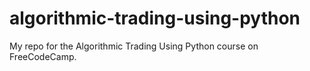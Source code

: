 # algorithmic-trading-using-python
My repo for the Algorithmic Trading Using Python course on FreeCodeCamp.
